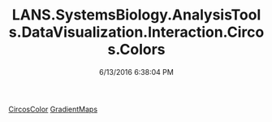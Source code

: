 ﻿---
title: LANS.SystemsBiology.AnalysisTools.DataVisualization.Interaction.Circos.Colors
date: 6/13/2016 6:38:04 PM
---

[CircosColor](T-LANS.SystemsBiology.AnalysisTools.DataVisualization.Interaction.Circos.Colors.CircosColor.html)
[GradientMaps](T-LANS.SystemsBiology.AnalysisTools.DataVisualization.Interaction.Circos.Colors.GradientMaps.html)
